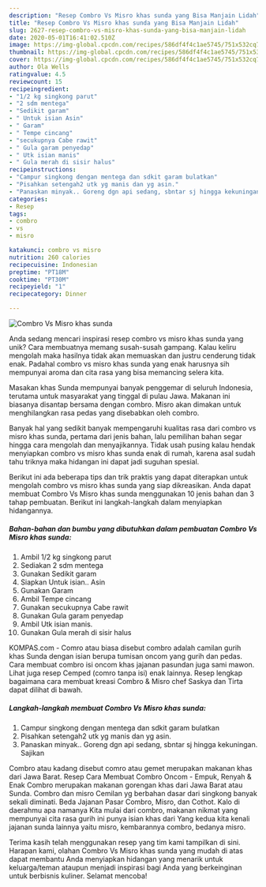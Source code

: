 ```yaml
---
description: "Resep Combro Vs Misro khas sunda yang Bisa Manjain Lidah"
title: "Resep Combro Vs Misro khas sunda yang Bisa Manjain Lidah"
slug: 2627-resep-combro-vs-misro-khas-sunda-yang-bisa-manjain-lidah
date: 2020-05-01T16:41:02.510Z
image: https://img-global.cpcdn.com/recipes/586df4f4c1ae5745/751x532cq70/combro-vs-misro-khas-sunda-foto-resep-utama.jpg
thumbnail: https://img-global.cpcdn.com/recipes/586df4f4c1ae5745/751x532cq70/combro-vs-misro-khas-sunda-foto-resep-utama.jpg
cover: https://img-global.cpcdn.com/recipes/586df4f4c1ae5745/751x532cq70/combro-vs-misro-khas-sunda-foto-resep-utama.jpg
author: Ola Wells
ratingvalue: 4.5
reviewcount: 15
recipeingredient:
- "1/2 kg singkong parut"
- "2 sdm mentega"
- "Sedikit garam"
- " Untuk isian Asin"
- " Garam"
- " Tempe cincang"
- "secukupnya Cabe rawit"
- " Gula garam penyedap"
- " Utk isian manis"
- " Gula merah di sisir halus"
recipeinstructions:
- "Campur singkong dengan mentega dan sdkit garam bulatkan"
- "Pisahkan setengah2 utk yg manis dan yg asin."
- "Panaskan minyak.. Goreng dgn api sedang, sbntar sj hingga kekuningan. Sajikan"
categories:
- Resep
tags:
- combro
- vs
- misro

katakunci: combro vs misro 
nutrition: 260 calories
recipecuisine: Indonesian
preptime: "PT18M"
cooktime: "PT30M"
recipeyield: "1"
recipecategory: Dinner

---
```



![Combro Vs Misro khas sunda](https://img-global.cpcdn.com/recipes/586df4f4c1ae5745/751x532cq70/combro-vs-misro-khas-sunda-foto-resep-utama.jpg)

Anda sedang mencari inspirasi resep combro vs misro khas sunda yang unik? Cara membuatnya memang susah-susah gampang. Kalau keliru mengolah maka hasilnya tidak akan memuaskan dan justru cenderung tidak enak. Padahal combro vs misro khas sunda yang enak harusnya sih mempunyai aroma dan cita rasa yang bisa memancing selera kita.

Masakan khas Sunda mempunyai banyak penggemar di seluruh Indonesia, terutama untuk masyarakat yang tinggal di pulau Jawa. Makanan ini biasanya disantap bersama dengan combro. Misro akan dimakan untuk menghilangkan rasa pedas yang disebabkan oleh combro.

Banyak hal yang sedikit banyak mempengaruhi kualitas rasa dari combro vs misro khas sunda, pertama dari jenis bahan, lalu pemilihan bahan segar hingga cara mengolah dan menyajikannya. Tidak usah pusing kalau hendak menyiapkan combro vs misro khas sunda enak di rumah, karena asal sudah tahu triknya maka hidangan ini dapat jadi suguhan spesial.


Berikut ini ada beberapa tips dan trik praktis yang dapat diterapkan untuk mengolah combro vs misro khas sunda yang siap dikreasikan. Anda dapat membuat Combro Vs Misro khas sunda menggunakan 10 jenis bahan dan 3 tahap pembuatan. Berikut ini langkah-langkah dalam menyiapkan hidangannya.

<!--inarticleads1-->

##### Bahan-bahan dan bumbu yang dibutuhkan dalam pembuatan Combro Vs Misro khas sunda:

1. Ambil 1/2 kg singkong parut
1. Sediakan 2 sdm mentega
1. Gunakan Sedikit garam
1. Siapkan  Untuk isian.. Asin
1. Gunakan  Garam
1. Ambil  Tempe cincang
1. Gunakan secukupnya Cabe rawit
1. Gunakan  Gula garam penyedap
1. Ambil  Utk isian manis.
1. Gunakan  Gula merah di sisir halus


KOMPAS.com - Comro atau biasa disebut combro adalah camilan gurih khas Sunda dengan isian berupa tumisan oncom yang gurih dan pedas. Cara membuat combro isi oncom khas jajanan pasundan juga sami mawon. Lihat juga resep Cemped (comro tanpa isi) enak lainnya. Resep lengkap bagaimana cara membuat kreasi Combro &amp; Misro chef Saskya dan Tirta dapat dilihat di bawah. 

<!--inarticleads2-->

##### Langkah-langkah membuat Combro Vs Misro khas sunda:

1. Campur singkong dengan mentega dan sdkit garam bulatkan
1. Pisahkan setengah2 utk yg manis dan yg asin.
1. Panaskan minyak.. Goreng dgn api sedang, sbntar sj hingga kekuningan. Sajikan


Combro atau kadang disebut comro atau gemet merupakan makanan khas dari Jawa Barat. Resep Cara Membuat Combro Oncom - Empuk, Renyah &amp; Enak Combro merupakan makanan gorengan khas dari Jawa Barat atau Sunda. Combro dan misro Cemilan yg berbahan dasar dari singkong banyak sekali diminati. Beda Jajanan Pasar Combro, Misro, dan Cothot. Kalo di daerahmu apa namanya Kita mulai dari combro, makanan nikmat yang mempunyai cita rasa gurih ini punya isian khas dari Yang kedua kita kenali jajanan sunda lainnya yaitu misro, kembarannya combro, bedanya misro. 

Terima kasih telah menggunakan resep yang tim kami tampilkan di sini. Harapan kami, olahan Combro Vs Misro khas sunda yang mudah di atas dapat membantu Anda menyiapkan hidangan yang menarik untuk keluarga/teman ataupun menjadi inspirasi bagi Anda yang berkeinginan untuk berbisnis kuliner. Selamat mencoba!
